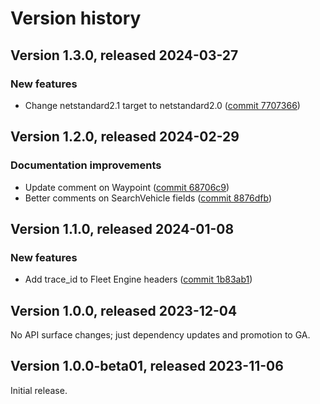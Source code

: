 # Version history

## Version 1.3.0, released 2024-03-27

### New features

- Change netstandard2.1 target to netstandard2.0 ([commit 7707366](https://github.com/googleapis/google-cloud-dotnet/commit/77073662b153c73c7f9a869ede1376f4c7a12661))

## Version 1.2.0, released 2024-02-29

### Documentation improvements

- Update comment on Waypoint ([commit 68706c9](https://github.com/googleapis/google-cloud-dotnet/commit/68706c97df4cfa38cee0b78ca00b947ac1572294))
- Better comments on SearchVehicle fields ([commit 8876dfb](https://github.com/googleapis/google-cloud-dotnet/commit/8876dfbfd4a7e14a29f58780eaee071758fa6607))

## Version 1.1.0, released 2024-01-08

### New features

- Add trace_id to Fleet Engine headers ([commit 1b83ab1](https://github.com/googleapis/google-cloud-dotnet/commit/1b83ab168426c889cffffd951744576042c91601))

## Version 1.0.0, released 2023-12-04

No API surface changes; just dependency updates and promotion to GA.

## Version 1.0.0-beta01, released 2023-11-06

Initial release.
